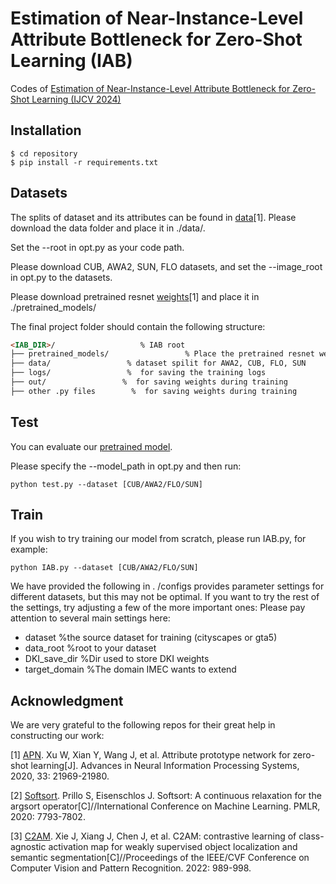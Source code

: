 # Estimation of Near-Instance-Level Attribute Bottleneck for Zero-Shot Learning (IAB)
Codes of [Estimation of Near-Instance-Level Attribute Bottleneck for Zero-Shot Learning (IJCV 2024)](https://link.springer.com/article/10.1007/s11263-024-02021-x)

## Installation
```shell
$ cd repository
$ pip install -r requirements.txt
```

## Datasets
The splits of dataset and its attributes can be found in [data](https://drive.google.com/file/d/1bCZ28zJZNzsRjlHxH_vh2-9d7Ln1GgjE/view)[1]. Please download the data folder and place it in ./data/.

Set the --root in opt.py as your code path.

Please download CUB, AWA2, SUN, FLO datasets, and set the --image_root in opt.py to the datasets.

Please download pretrained resnet [weights](https://drive.google.com/file/d/1c5scuU0kZS5a9Rz3kf5T0UweCvOpGsh2/view)[1] and place it in ./pretrained_models/

The final project folder should contain the following structure:
  ```html
  <IAB_DIR>/                   % IAB root
  ├── pretrained_models/                 % Place the pretrained resnet weights there
  ├── data/                 % dataset spilit for AWA2, CUB, FLO, SUN
  ├── logs/                 %  for saving the training logs
  ├── out/                 %  for saving weights during training
  ├── other .py files        %  for saving weights during training
  ```

## Test
You can evaluate our [pretrained model](https://drive.google.com/file/d/1DDMeK4S0AMuo2MSPgBzQWJgSyx7XgIwt/view?usp=sharing).

Please specify the --model_path in opt.py and then run:

```shell
python test.py --dataset [CUB/AWA2/FLO/SUN]
```

## Train
If you wish to try training our model from scratch, please run IAB.py, for example:
```shell
python IAB.py --dataset [CUB/AWA2/FLO/SUN]
```
We have provided the following in . /configs provides parameter settings for different datasets, but this may not be optimal. If you want to try the rest of the settings, try adjusting a few of the more important ones:
Please pay attention to several main settings here: 
* dataset        %the source dataset for training (cityscapes or gta5)
* data_root        %root to your dataset
* DKI_save_dir        %Dir used to store DKI weights
* target_domain        %The domain IMEC wants to extend

## Acknowledgment

We are very grateful to the following repos for their great help in constructing our work:

[1] [APN](https://github.com/wenjiaXu/APN-ZSL). Xu W, Xian Y, Wang J, et al. Attribute prototype network for zero-shot learning[J]. Advances in Neural Information Processing Systems, 2020, 33: 21969-21980.

[2] [Softsort](https://github.com/sprillo/softsort). Prillo S, Eisenschlos J. Softsort: A continuous relaxation for the argsort operator[C]//International Conference on Machine Learning. PMLR, 2020: 7793-7802.

[3] [C2AM](https://github.com/CVI-SZU/CCAM). Xie J, Xiang J, Chen J, et al. C2AM: contrastive learning of class-agnostic activation map for weakly supervised object localization and semantic segmentation[C]//Proceedings of the IEEE/CVF Conference on Computer Vision and Pattern Recognition. 2022: 989-998.



